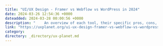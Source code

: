 ```yaml
---
title: "UI/UX Design - Framer vs Webflow vs WordPress in 2024"
date: 2024-03-26 12:54:36 +0000
dateadded: 2024-03-28 00:00:56 +0000
description: "    An overview of each tool, their specific pros, cons, and which one you may want to use this year as part of your design stack.  Continue reading on UX Planet »  "
link: "https://uxplanet.org/ui-ux-design-framer-vs-webflow-vs-wordpress-in-2024-8181c2b9347c?source=rss----819cc2aaeee0---4"
category:
directory: _directory/ux-planet.md
---
```

